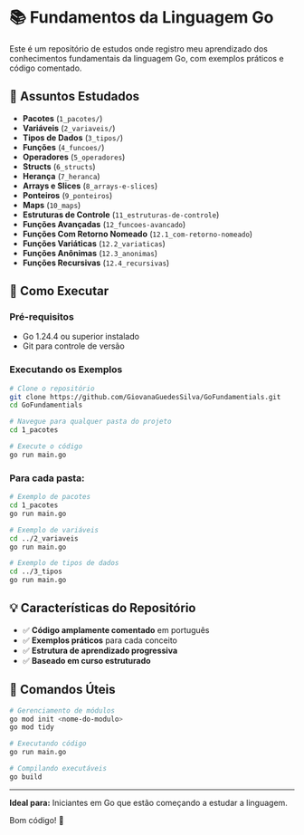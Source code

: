 # 📚 Fundamentos da Linguagem Go

Este é um repositório de estudos onde registro meu aprendizado dos conhecimentos fundamentais da linguagem Go, com exemplos práticos e código comentado.

## 📖 Assuntos Estudados

- **Pacotes** (`1_pacotes/`)
- **Variáveis** (`2_variaveis/`)
- **Tipos de Dados** (`3_tipos/`)
- **Funções** (`4_funcoes/`)
- **Operadores** (`5_operadores`)
- **Structs** (`6_structs`)
- **Herança** (`7_heranca`)
- **Arrays e Slices** (`8_arrays-e-slices`)
- **Ponteiros** (`9_ponteiros`)
- **Maps** (`10_maps`)
- **Estruturas de Controle** (`11_estruturas-de-controle`)
- **Funções Avançadas** (`12_funcoes-avancado`)
- **Funções Com Retorno Nomeado** (`12.1_com-retorno-nomeado`)
- **Funções Variáticas** (`12.2_variaticas`)
- **Funções Anônimas** (`12.3_anonimas`)
- **Funções Recursivas** (`12.4_recursivas`)

## 🚀 Como Executar

### Pré-requisitos
- Go 1.24.4 ou superior instalado
- Git para controle de versão

### Executando os Exemplos

```bash
# Clone o repositório
git clone https://github.com/GiovanaGuedesSilva/GoFundamentials.git
cd GoFundamentials

# Navegue para qualquer pasta do projeto
cd 1_pacotes

# Execute o código
go run main.go
```

### Para cada pasta:
```bash
# Exemplo de pacotes
cd 1_pacotes
go run main.go

# Exemplo de variáveis
cd ../2_variaveis
go run main.go

# Exemplo de tipos de dados
cd ../3_tipos
go run main.go
```

## 💡 Características do Repositório
- ✅ **Código amplamente comentado** em português
- ✅ **Exemplos práticos** para cada conceito
- ✅ **Estrutura de aprendizado progressiva**
- ✅ **Baseado em curso estruturado**

## 🔗 Comandos Úteis
```bash
# Gerenciamento de módulos
go mod init <nome-do-modulo>
go mod tidy

# Executando código
go run main.go

# Compilando executáveis
go build
```

---

**Ideal para:** Iniciantes em Go que estão começando a estudar a linguagem.

Bom código! 🚀
